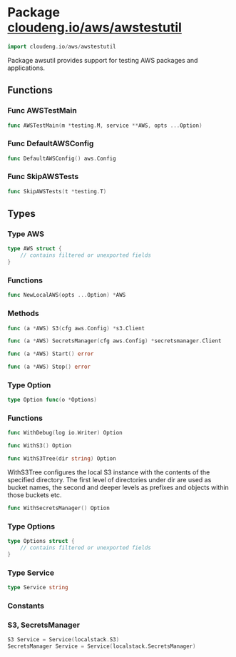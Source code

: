 # Package [cloudeng.io/aws/awstestutil](https://pkg.go.dev/cloudeng.io/aws/awstestutil?tab=doc)

```go
import cloudeng.io/aws/awstestutil
```

Package awsutil provides support for testing AWS packages and applications.

## Functions
### Func AWSTestMain
```go
func AWSTestMain(m *testing.M, service **AWS, opts ...Option)
```

### Func DefaultAWSConfig
```go
func DefaultAWSConfig() aws.Config
```

### Func SkipAWSTests
```go
func SkipAWSTests(t *testing.T)
```



## Types
### Type AWS
```go
type AWS struct {
	// contains filtered or unexported fields
}
```

### Functions

```go
func NewLocalAWS(opts ...Option) *AWS
```



### Methods

```go
func (a *AWS) S3(cfg aws.Config) *s3.Client
```


```go
func (a *AWS) SecretsManager(cfg aws.Config) *secretsmanager.Client
```


```go
func (a *AWS) Start() error
```


```go
func (a *AWS) Stop() error
```




### Type Option
```go
type Option func(o *Options)
```

### Functions

```go
func WithDebug(log io.Writer) Option
```


```go
func WithS3() Option
```


```go
func WithS3Tree(dir string) Option
```
WithS3Tree configures the local S3 instance with the contents of the
specified directory. The first level of directories under dir are used as
bucket names, the second and deeper levels as prefixes and objects within
those buckets etc.


```go
func WithSecretsManager() Option
```




### Type Options
```go
type Options struct {
	// contains filtered or unexported fields
}
```


### Type Service
```go
type Service string
```

### Constants
### S3, SecretsManager
```go
S3 Service = Service(localstack.S3)
SecretsManager Service = Service(localstack.SecretsManager)

```







